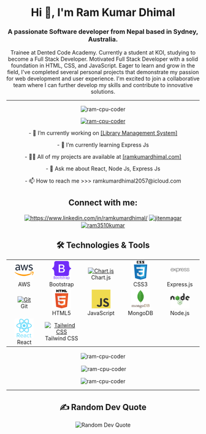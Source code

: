 <h1 align="center">Hi 👋, I'm Ram Kumar Dhimal</h1>
<h3 align="center">A passionate Software developer from Nepal based in Sydney, Australia.</h3>
<p align = "center">Trainee at Dented Code Academy.  
Currently a student at KOI, studying to become a Full Stack Developer.  
Motivated Full Stack Developer with a solid foundation in HTML, CSS, and JavaScript.  
Eager to learn and grow in the field, I've completed several personal projects that demonstrate my passion for web development and user experience.  
I'm excited to join a collaborative team where I can further develop my skills and contribute to innovative solutions.</p>

---

<p align="center"> <img src="https://komarev.com/ghpvc/?username=ram-cpu-coder&label=Profile%20views&color=0e75b6&style=flat" alt="ram-cpu-coder" /> </p>

<p align="center"> <a href="https://github.com/ryo-ma/github-profile-trophy"><img src="https://github-profile-trophy.vercel.app/?username=ram-cpu-coder" alt="ram-cpu-coder" /></a> </p>

<p align="center">- 🔭 I’m currently working on <a href ="https://linbrary-management-system-fe.vercel.app/">[Library Management System]</a></p>

<p align="center">- 🌱 I’m currently learning Express Js</p>

<p align="center">- 👨‍💻 All of my projects are available at <a href="https://ramkumardhimal.com">[ramkumardhimal.com]</a></p>

<p align="center">- 💬 Ask me about React, Node Js, Express Js</p>

<p align="center">- 📫 How to reach me >>> ramkumardhimal2057@icloud.com</p>

<h2 align="center">Connect with me:</h2>
<p align="center">
<a align="center" href="https://linkedin.com/in/https://www.linkedin.com/in/ramkumardhimal/" target="blank"><img align="center" src="https://raw.githubusercontent.com/rahuldkjain/github-profile-readme-generator/master/src/images/icons/Social/linked-in-alt.svg" alt="https://www.linkedin.com/in/ramkumardhimal/" height="30" width="40" /></a>
<a align="center" href="https://fb.com/jitenmagar" target="blank"><img align="center" src="https://raw.githubusercontent.com/rahuldkjain/github-profile-readme-generator/master/src/images/icons/Social/facebook.svg" alt="jitenmagar" height="30" width="40" /></a>
<a align="center" href="https://instagram.com/ram3510kumar" target="blank"><img align="center" src="https://raw.githubusercontent.com/rahuldkjain/github-profile-readme-generator/master/src/images/icons/Social/instagram.svg" alt="ram3510kumar" height="30" width="40" /></a>
</p>

<h2 align="center">🛠️ Technologies & Tools</h2>

<div align="center">
  <table>
    <tr>
      <td align="center" width="100px">
        <a href="https://aws.amazon.com" target="_blank" rel="noreferrer">
          <img src="https://raw.githubusercontent.com/devicons/devicon/master/icons/amazonwebservices/amazonwebservices-original-wordmark.svg" width="50" height="50" alt="AWS"/>
        </a>
        <br/>AWS
      </td>
      <td align="center" width="100px">
        <a href="https://getbootstrap.com" target="_blank" rel="noreferrer">
          <img src="https://raw.githubusercontent.com/devicons/devicon/master/icons/bootstrap/bootstrap-plain-wordmark.svg" width="50" height="50" alt="Bootstrap"/>
        </a>
        <br/>Bootstrap
      </td>
      <td align="center" width="100px">
        <a href="https://www.chartjs.org" target="_blank" rel="noreferrer">
          <img src="https://www.chartjs.org/media/logo-title.svg" width="50" height="50" alt="Chart.js"/>
        </a>
        <br/>Chart.js
      </td>
      <td align="center" width="100px">
        <a href="https://www.w3schools.com/css/" target="_blank" rel="noreferrer">
          <img src="https://raw.githubusercontent.com/devicons/devicon/master/icons/css3/css3-original-wordmark.svg" width="50" height="50" alt="CSS3"/>
        </a>
        <br/>CSS3
      </td>
      <td align="center" width="100px">
        <a href="https://expressjs.com" target="_blank" rel="noreferrer">
          <img src="https://raw.githubusercontent.com/devicons/devicon/master/icons/express/express-original-wordmark.svg" width="50" height="50" alt="Express.js"/>
        </a>
        <br/>Express.js
      </td>
    </tr>
    <tr>
      <td align="center" width="100px">
        <a href="https://git-scm.com/" target="_blank" rel="noreferrer">
          <img src="https://www.vectorlogo.zone/logos/git-scm/git-scm-icon.svg" width="50" height="50" alt="Git"/>
        </a>
        <br/>Git
      </td>
      <td align="center" width="100px">
        <a href="https://www.w3.org/html/" target="_blank" rel="noreferrer">
          <img src="https://raw.githubusercontent.com/devicons/devicon/master/icons/html5/html5-original-wordmark.svg" width="50" height="50" alt="HTML5"/>
        </a>
        <br/>HTML5
      </td>
      <td align="center" width="100px">
        <a href="https://developer.mozilla.org/en-US/docs/Web/JavaScript" target="_blank" rel="noreferrer">
          <img src="https://raw.githubusercontent.com/devicons/devicon/master/icons/javascript/javascript-original.svg" width="50" height="50" alt="JavaScript"/>
        </a>
        <br/>JavaScript
      </td>
      <td align="center" width="100px">
        <a href="https://www.mongodb.com/" target="_blank" rel="noreferrer">
          <img src="https://raw.githubusercontent.com/devicons/devicon/master/icons/mongodb/mongodb-original-wordmark.svg" width="50" height="50" alt="MongoDB"/>
        </a>
        <br/>MongoDB
      </td>
      <td align="center" width="100px">
        <a href="https://nodejs.org" target="_blank" rel="noreferrer">
          <img src="https://raw.githubusercontent.com/devicons/devicon/master/icons/nodejs/nodejs-original-wordmark.svg" width="50" height="50" alt="Node.js"/>
        </a>
        <br/>Node.js
      </td>
    </tr>
    <tr>
      <td align="center" width="100px">
        <a href="https://reactjs.org/" target="_blank" rel="noreferrer">
          <img src="https://raw.githubusercontent.com/devicons/devicon/master/icons/react/react-original-wordmark.svg" width="50" height="50" alt="React"/>
        </a>
        <br/>React
      </td>
      <td align="center" width="100px">
        <a href="https://tailwindcss.com/" target="_blank" rel="noreferrer">
          <img src="https://www.vectorlogo.zone/logos/tailwindcss/tailwindcss-icon.svg" width="50" height="50" alt="Tailwind CSS"/>
        </a>
        <br/>Tailwind CSS
      </td>
    </tr>
  </table>
</div>


<p align="center"><img align="center" src="https://github-readme-stats.vercel.app/api/top-langs?username=ram-cpu-coder&show_icons=true&locale=en&layout=compact" alt="ram-cpu-coder" /></p>

<p align="center">&nbsp;<img align="center" src="https://github-readme-stats.vercel.app/api?username=ram-cpu-coder&show_icons=true&locale=en" alt="ram-cpu-coder" /></p>

<p align="center"><img align="center" src="https://github-readme-streak-stats.herokuapp.com/?user=ram-cpu-coder&" alt="ram-cpu-coder" /></p>


---

<h2 align ="center">✍️ Random Dev Quote</h2>
<p align="center">
  <img src="https://quotes-github-readme.vercel.app/api?type=horizontal&theme=radical" alt="Random Dev Quote" />
</p>



